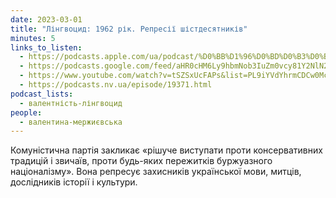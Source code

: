 ```yaml
---
date: 2023-03-01
title: "Лінгвоцид: 1962 рік. Репресії шістдесятників"
minutes: 5
links_to_listen:
  - https://podcasts.apple.com/ua/podcast/%D0%BB%D1%96%D0%BD%D0%B3%D0%B2%D0%BE%D1%86%D0%B8%D0%B4-1962-%D1%80%D1%96%D0%BA-%D1%80%D0%B5%D0%BF%D1%80%D0%B5%D1%81%D1%96%D1%97-%D1%88%D1%96%D1%81%D1%82%D0%B4%D0%B5%D1%81%D1%8F%D1%82%D0%BD%D0%B8%D0%BA%D1%96%D0%B2/id1581632743?i=1000602272397
  - https://podcasts.google.com/feed/aHR0cHM6Ly9hbmNob3IuZm0vcy81Y2NlN2UzOC9wb2RjYXN0L3Jzcw/episode/ZmFkMjk0YzktNGJhMi00YTExLTkyMGEtYjdlMTc4YjIwNDI2?sa=X&ved=0CAUQkfYCahcKEwj4wafu7JD-AhUAAAAAHQAAAAAQAQ
  - https://www.youtube.com/watch?v=tSZSxUcFAPs&list=PL9iYVdYhrmCDCw0McsTih8NNb-pgF3FFY&index=29
  - https://podcasts.nv.ua/episode/19371.html
podcast_lists:
  - валентність-лінгвоцид
people:
  - валентина-мержиєвська
---
```


Комуністична партія закликає «рішуче виступати проти консервативних традицій і
звичаїв, проти будь-яких пережитків буржуазного націоналізму». Вона репресує
захисників української мови, митців, дослідників історії і культури.
